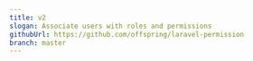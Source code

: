 ```yaml
---
title: v2
slogan: Associate users with roles and permissions
githubUrl: https://github.com/offspring/laravel-permission
branch: master
---
```

